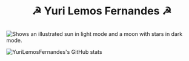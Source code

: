 <h1 align="center"> ☭ Yuri Lemos Fernandes ☭</h1> <br>

<picture>
  <source media="(prefers-color-scheme: dark)" srcset="https://user-images.githubusercontent.com/127331396/223806990-980a1b99-220a-4739-9613-ed6d44d121e8.png">
  <img alt="Shows an illustrated sun in light mode and a moon with stars in dark mode." src="https://user-images.githubusercontent.com/127331396/224400156-9ea96713-cf11-4ba6-bc0f-31fc7c4bb2ed.jpg">
</picture>

![YuriLemosFernandes's GitHub stats](https://github-readme-stats.vercel.app/api?username=YuriLemosFernandes&show_icons=true&theme=dark&)  
